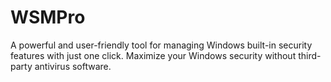 # WSMPro
A powerful and user-friendly tool for managing Windows built-in security features with just one click. Maximize your Windows security without third-party antivirus software.
